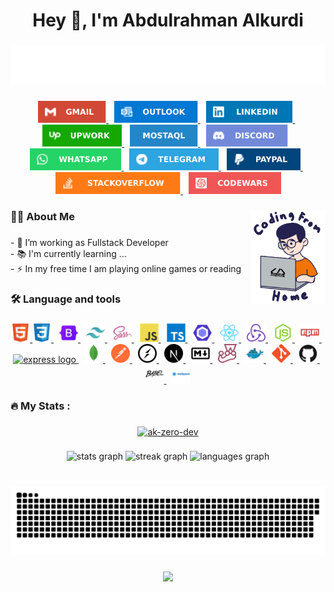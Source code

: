 <h1 align="center">Hey 👋, I'm Abdulrahman Alkurdi</h1>

###
<div align="center">
  <img
      src="./images/title/fullstack-developer.svg"
      alt="Typing SVG"
  />
</div>

###

<div align="center">
  <a href="mailto:AK-ZeRo@outlook.com"
    ><img src="./images/profile/gmail.svg" height="35" alt="gmail logo" />
  </a>
 <img width="5" />
  <a href="mailto:AK-ZeRo@outlook.com"
    ><img
      src="./images/profile/outlook.svg"
      height="35"
      alt="microsoft-outlook logo"
    />
  </a>
 <img width="5" />
  <a
    href="https://www.linkedin.com/in/ak-zero/"
    target="_blank"
    rel="noopener noreferrer"
    ><img src="./images/profile/linkedin.svg" height="35" alt="linkedin logo" />
  </a>
 <img width="5" />
  <a
    href="https://www.upwork.com/freelancers/~01b43b0a08fe7e1b4d"
    target="_blank"
    rel="noopener noreferrer"
    ><img src="./images/profile/upwork.svg" height="35" alt="linkedin logo" />
  </a>
 <img width="5" />
  <a
    href="https://mostaql.com/u/AkZeRo"
    target="_blank"
    rel="noopener noreferrer"
    ><img src="./images/profile/mostaql.svg" height="35" alt="linkedin logo" />
  </a>
 <img width="5" />
  <a
    href="https://discordapp.com/users/akzero"
    target="_blank"
    rel="noopener noreferrer"
    ><img src="./images/profile/discord.svg" height="35" alt="discord logo"
  /></a>
 <img width="5" />
  <a
    href="https://wa.me/+201224620279"
    target="_blank"
    rel="noopener noreferrer"
    ><img src="./images/profile/whatsapp.svg" height="35" alt="whatsapp logo" />
  </a>
 <img width="5" />
  <a href="https://t.me/AkZeRo_Dev" target="_blank" rel="noopener noreferrer"
    ><img src="./images/profile/telegram.svg" height="35" alt="telegram logo" />
  </a>
 <img width="5" />
  <a href="http://paypal.me/akzero0" target="_blank" rel="noopener noreferrer"
    ><img src="./images/profile/paypal.svg" height="35" alt="paypal logo" />
  </a>
 <img width="5" />
  <a
    href="https://stackoverflow.com/users/21896174/abdulrahman-alkurdi?tab=profile"
    target="_blank"
    rel="noopener noreferrer"
    ><img
      src="./images/profile/stack-overflow.svg"
      height="35"
      alt="stackoverflow logo"
    />
  </a>
 <img width="5" />
  <a
    href="https://www.codewars.com/users/Ak-ZeRo"
    target="_blank"
    rel="noopener noreferrer"
    ><img
      src="./images/profile/code-wars.svg"
      height="35"
      alt="codewars logo"
    />
  </a>
</div>

###

<img align="right" height="150" src="./images/coding/Coding-From-Home.gif" />

###

<h3 align="left">👩‍💻 About Me</h3>

###

<p align="left">
  - 🔭 I’m working as Fullstack Developer <br />- 📚 I'm currently learning
  ...<br />- ⚡ In my free time I am playing online games or reading
</p>

###

<h3 align="left">🛠 Language and tools</h3>

###

<div align="center">
  <a href="https://www.w3.org/html/" target="_blank" rel="noreferrer">
    <img
      src="./images/languages&tools/html5-original.svg"
      height="30"
      alt="html5 logo"
    />
  </a>

  
  <a href="https://www.w3schools.com/css/" target="_blank" rel="noreferrer">
    <img
      src="./images/languages&tools/css3-original.svg"
      height="30"
      alt="css3 logo"
    />
  </a>

   <img width="5" />
  <a href="https://getbootstrap.com" target="_blank" rel="noreferrer">
    <img
      src="./images/languages&tools/bootstrap-original.svg"
      height="30"
      alt="bootstrap logo"
    />
  </a>

   <img width="5" />
  <a href="https://tailwindcss.com/" target="_blank" rel="noreferrer">
    <img
      src="./images/languages&tools/tailwindcss-icon.svg"
      height="30"
      alt="tailwindcss logo"
    />
  </a>

   <img width="5" />
  <a href="https://sass-lang.com" target="_blank" rel="noreferrer">
    <img
      src="./images/languages&tools/sass-original.svg"
      height="30"
      alt="sass logo"
    />
  </a>

   <img width="5" />
  <a
    href="https://developer.mozilla.org/en-US/docs/Web/JavaScript"
    target="_blank"
    rel="noreferrer"
  >
    <img
      src="./images/languages&tools/javascript-original.svg"
      height="30"
      alt="javascript logo"
    />
  </a>

   <img width="5" />
  <a href="https://www.typescriptlang.org/" target="_blank" rel="noreferrer">
    <img
      src="./images/languages&tools/typescript-original.svg"
      height="30"
      alt="typescript logo"
    />
  </a>

   <img width="5" />
  <a href="https://eslint.org/" target="_blank" rel="noreferrer">
    <img
      src="./images/languages&tools/eslint-original.svg"
      height="30"
      alt="eslint logo"
    />
  </a>

   <img width="5" />
  <a href="https://reactjs.org/" target="_blank" rel="noreferrer">
    <img
      src="./images/languages&tools/react-original.svg"
      height="30"
      alt="react logo"
    />
  </a>

   <img width="5" />
  <a href="https://redux.js.org" target="_blank" rel="noreferrer">
    <img
      src="./images/languages&tools/redux-original.svg"
      height="30"
      alt="redux logo"
    />
  </a>

   <img width="5" />
  <a href="https://nodejs.org" target="_blank" rel="noreferrer">
    <img
      src="./images/languages&tools/nodejs-original.svg"
      height="30"
      1
      alt="nodejs logo"
    />
  </a>

   <img width="5" />
  <a href="https://www.npmjs.com/" target="_blank" rel="noreferrer">
    <img
      src="./images/languages&tools/npm-original-wordmark.svg"
      height="30"
      alt="npm logo"
    />
  </a>

   <img width="5" />
  <a href="https://expressjs.com/" target="_blank" rel="noreferrer">
    <img
      src="https://cdn.jsdelivr.net/gh/devicons/devicon/icons/express/express-original.svg"
      height="30"
      alt="express logo"
    />
  </a>

   <img width="5" />
  <a href="https://www.mongodb.com/" target="_blank" rel="noreferrer">
    <img
      src="./images/languages&tools/mongodb-original.svg"
      height="30"
      alt="mongodb logo"
    />
  </a>

   <img width="5" />
  <a href="https://postman.com" target="_blank" rel="noreferrer">
    <img
      src="./images/languages&tools/getpostman-icon.svg"
      height="30"
      alt="postman logo"
    />
  </a>

   <img width="5" />
  <a href="https://socket.io/" target="_blank" rel="noreferrer">
    <img
      src="./images/languages&tools/socketio-original.svg"
      height="30"
      alt="socketio logo"
    />
  </a>

   <img width="5" />
  <a href="https://nextjs.org/" target="_blank" rel="noreferrer">
    <img
      src="./images/languages&tools/nextjs-original.svg"
      height="30"
      alt="nextjs logo"
    />
  </a>

   <img width="5" />
  <a href="https://www.markdownguide.org/" target="_blank" rel="noreferrer">
    <img
      src="./images/languages&tools/markdown-original.svg"
      height="30"
      alt="markdown logo"
    />
  </a>

   <img width="5" />
  <a href="https://jestjs.io" target="_blank" rel="noreferrer">
    <img
      src="./images/languages&tools/jest-plain.svg"
      height="30"
      alt="jest logo"
    />
  </a>

   <img width="5" />
  <a href="https://www.docker.com/" target="_blank" rel="noreferrer">
    <img
      src="./images/languages&tools/docker-original.svg"
      height="30"
      alt="docker logo"
    />
  </a>

   <img width="5" />
  <a href="https://git-scm.com/" target="_blank" rel="noreferrer">
    <img
      src="./images/languages&tools/git-original.svg"
      height="30"
      alt="git logo"
    />
  </a>

   <img width="5" />
  <a href="https://github.com/" target="_blank" rel="noreferrer">
    <img
      src="./images/languages&tools/github-original.svg"
      height="30"
      alt="github logo"
    />
  </a>

   <img width="5" />
  <a href="https://babeljs.io/" target="_blank" rel="noreferrer">
    <img
      src="./images/languages&tools/babeljs-icon.svg"
      height="30"
      alt="babel logo"
    />
  </a>

   <img width="5" />
  <a href="https://webpack.js.org" target="_blank" rel="noreferrer">
    <img
      src="./images/languages&tools/webpack-original-wordmark.svg"
      height="30"
      alt="webpack logo"
    />
  </a>
</div>

###

<h3 align="left">🔥 My Stats :</h3>

###

<p align="center">
  <a href="https://github.com/ryo-ma/github-profile-trophy"
    ><img
      src="https://github-profile-trophy.vercel.app/?username=ak-zero-dev&theme=dracula"
      alt="ak-zero-dev"
  /></a>
</p>

###

<div align="center">
  <img
    src="https://github-readme-stats.vercel.app/api?username=Ak-ZeRo-Dev&hide_title=false&show_icons=true&disable_animations=false&theme=dracula&locale=en&hide_border=false"
    height="150"
    alt="stats graph"
  />
  <img
    src="https://streak-stats.demolab.com?user=Ak-ZeRo-Dev&locale=en&mode=daily&theme=dracula&hide_border=false&border_radius=5"
    height="150"
    alt="streak graph"
  />
  <img
    src="https://github-readme-stats.vercel.app/api/top-langs?username=Ak-ZeRo-Dev&locale=en&hide_title=false&layout=compact&card_width=320&langs_count=5&theme=dracula&hide_border=false"
    height="150"
    alt="languages graph"
  />
</div>

###

<br clear="both" />

<div align="center">
  <img
    src="https://github.com/Ak-ZeRo-Dev/Ak-ZeRo-Dev/blob/output/github-contribution-grid-snake-dark.svg"
    alt="Snake animation"
  />
</div>

###

<div align="center">
  <img src="https://profile-counter.glitch.me/Ak-ZeRo-Dev/count.svg?" />
</div>

###
